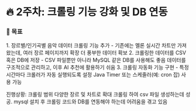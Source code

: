 <h1>🔥 2주차: 크롤링 기능 강화 및 DB 연동 </h1>

<h3>📌 목표</h3>

<p>
1. 장르별/인기곡별 음악 데이터 크롤링 기능 추가
  - 기존에는 멜론 실시간 차트만 가져왔는데, 여러 장르 페이지까지 확장
    더 풍부한 데이터 확보
2. 크롤링한 데이터를 CSV 혹은 DB에 저장
  - CSV 파일뿐만 아니라 MySQL 같은 DB를 사용해도 좋음
    데이터를 구조적으로 관리하고, 이후 AI 추천에 활용하기 쉬움
3. 크롤링 자동화 기능 구현
  - 특정 시간마다 크롤러가 자동 실행되도록 설정
    Java Timer 또는 스케줄러(예: cron 잡) 사용 가능

</p>

<p>
진행상황: 
   크롤링 범위 다양한 장르 및 차트로 확대 
   크롤링 하여 csv 파일 생성하는데 성공.
   mysql 설치 후 크롤링 코드와 DB를 연동해야 하는데 어려움을 겪고 있음 
</p>
